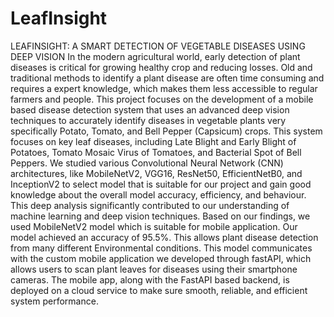 # LeafInsight
LEAFINSIGHT: A SMART DETECTION OF VEGETABLE DISEASES USING DEEP VISION
In the modern agricultural world, early detection of plant diseases is critical for 
growing healthy crop and reducing losses. Old and traditional methods to identify a 
plant disease are often time consuming and requires a expert knowledge, which makes 
them less accessible to regular farmers and people. This project focuses on the 
development of a mobile based disease detection system that uses an advanced deep 
vision techniques to accurately identify diseases in vegetable plants very specifically 
Potato, Tomato, and Bell Pepper (Capsicum) crops. This system focuses on key leaf 
diseases, including Late Blight and Early Blight of Potatoes, Tomato Mosaic Virus of 
Tomatoes, and Bacterial Spot of Bell Peppers. We studied various Convolutional 
Neural Network (CNN) architectures, like MobileNetV2, VGG16, ResNet50, 
EfficientNetB0, and InceptionV2 to select model that is suitable for our project and 
gain good knowledge about the overall model accuracy, efficiency, and behaviour. 
This deep analysis significantly contributed to our understanding of machine learning 
and deep vision techniques. Based on our findings, we used MobileNetV2 model 
which is suitable for mobile application. Our model achieved an accuracy of 95.5%. 
This allows plant disease detection from many different Environmental conditions. 
This model communicates with the custom mobile application we developed through 
fastAPI, which allows users to scan plant leaves for diseases using their smartphone 
cameras. The mobile app, along with the FastAPI based backend, is deployed on a 
cloud service to make sure smooth, reliable, and efficient system performance.  
